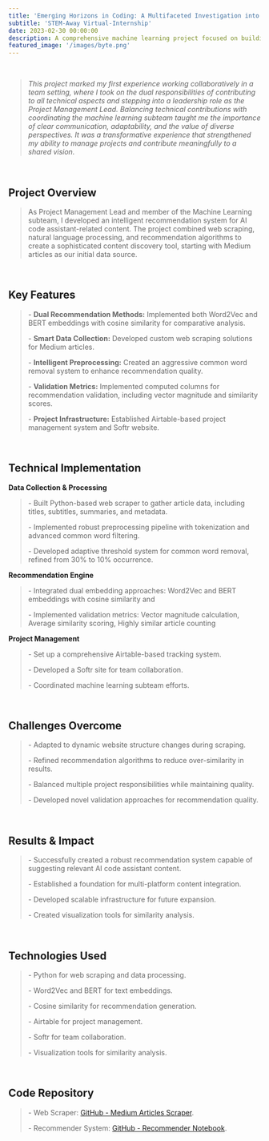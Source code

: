 ```yaml
---
title: 'Emerging Horizons in Coding: A Multifaceted Investigation into AI Code Assistants'
subtitle: 'STEM-Away Virtual-Internship'
date: 2023-02-30 00:00:00
description: A comprehensive machine learning project focused on building a sophisticated recommender system for AI code assistant-related content. The system combines NLP and web scraping to deliver personalized article recommendations from Medium.
featured_image: '/images/byte.png'
---
```


<br>

<blockquote>
  <p><em>This project marked my first experience working collaboratively in a team setting, where I took on the dual responsibilities of contributing to all technical aspects and stepping into a leadership role as the Project Management Lead. Balancing technical contributions with coordinating the machine learning subteam taught me the importance of clear communication, adaptability, and the value of diverse perspectives. It was a transformative experience that strengthened my ability to manage projects and contribute meaningfully to a shared vision.</em></p>
</blockquote>

<br>

<h2>Project Overview</h2>  
<blockquote> 
<p style="color: #666;"> 
As Project Management Lead and member of the Machine Learning subteam, I developed an intelligent recommendation system for AI code assistant-related content. The project combined web scraping, natural language processing, and recommendation algorithms to create a sophisticated content discovery tool, starting with Medium articles as our initial data source. 
</p> 
</blockquote>  

<br>  

<h2>Key Features</h2>  
<blockquote> 
<p style="color: #666;"> 
- <strong>Dual Recommendation Methods:</strong> Implemented both Word2Vec and BERT embeddings with cosine similarity for comparative analysis. 
</p> 
<p style="color: #666;"> 
- <strong>Smart Data Collection:</strong> Developed custom web scraping solutions for Medium articles. 
</p> 
<p style="color: #666;"> 
- <strong>Intelligent Preprocessing:</strong> Created an aggressive common word removal system to enhance recommendation quality. 
</p> 
<p style="color: #666;"> 
- <strong>Validation Metrics:</strong> Implemented computed columns for recommendation validation, including vector magnitude and similarity scores. 
</p> 
<p style="color: #666;"> 
- <strong>Project Infrastructure:</strong> Established Airtable-based project management system and Softr website. 
</p> 
</blockquote>  

<br>  

<h2>Technical Implementation</h2>  

<strong>Data Collection & Processing</strong>  
<blockquote> 
<p style="color: #666;"> 
- Built Python-based web scraper to gather article data, including titles, subtitles, summaries, and metadata. 
</p> 
<p style="color: #666;"> 
- Implemented robust preprocessing pipeline with tokenization and advanced common word filtering. 
</p> 
<p style="color: #666;"> 
- Developed adaptive threshold system for common word removal, refined from 30% to 10% occurrence. 
</p> 
</blockquote>  

<strong>Recommendation Engine</strong>  
<blockquote> 
<p style="color: #666;"> 
- Integrated dual embedding approaches: Word2Vec and BERT embeddings with cosine similarity and 
</p>  
<p style="color: #666;"> 
- Implemented validation metrics: Vector magnitude calculation, Average similarity scoring, Highly similar article counting
</p> 
</blockquote>  

<strong>Project Management</strong>  
<blockquote> 
<p style="color: #666;"> 
- Set up a comprehensive Airtable-based tracking system. 
</p> 
<p style="color: #666;"> 
- Developed a Softr site for team collaboration. 
</p> 
<p style="color: #666;"> 
- Coordinated machine learning subteam efforts. 
</p> 
</blockquote>  

<br>  

<h2>Challenges Overcome</h2>  
<blockquote> 
<p style="color: #666;"> 
- Adapted to dynamic website structure changes during scraping. 
</p> 
<p style="color: #666;"> 
- Refined recommendation algorithms to reduce over-similarity in results. 
</p> 
<p style="color: #666;"> 
- Balanced multiple project responsibilities while maintaining quality. 
</p> 
<p style="color: #666;"> 
- Developed novel validation approaches for recommendation quality. 
</p> 
</blockquote>  

<br>  

<h2>Results & Impact</h2>  
<blockquote> 
<p style="color: #666;"> 
- Successfully created a robust recommendation system capable of suggesting relevant AI code assistant content. 
</p> 
<p style="color: #666;"> 
- Established a foundation for multi-platform content integration. 
</p> 
<p style="color: #666;"> 
- Developed scalable infrastructure for future expansion. 
</p> 
<p style="color: #666;"> 
- Created visualization tools for similarity analysis. 
</p> 
</blockquote>  

<br>  

<h2>Technologies Used</h2>  
<blockquote> 
<p style="color: #666;"> 
- Python for web scraping and data processing. 
</p> 
<p style="color: #666;"> 
- Word2Vec and BERT for text embeddings. 
</p> 
<p style="color: #666;"> 
- Cosine similarity for recommendation generation. 
</p> 
<p style="color: #666;"> 
- Airtable for project management. 
</p> 
<p style="color: #666;"> 
- Softr for team collaboration. 
</p> 
<p style="color: #666;"> 
- Visualization tools for similarity analysis. 
</p> 
</blockquote>  

<br>  

<h2>Code Repository</h2>  
<blockquote> 
<p style="color: #666;"> 
- Web Scraper: <a href="https://github.com/anya-chauhan/bytemasters/blob/main/medium_articles_scraper.py" target="_blank">GitHub - Medium Articles Scraper</a>. 
</p> 
<p style="color: #666;"> 
- Recommender System: <a href="https://github.com/anya-chauhan/bytemasters/blob/main/recommender.ipynb" target="_blank">GitHub - Recommender Notebook</a>. 
</p> 
</blockquote>  

<br>  
